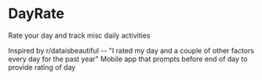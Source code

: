 # DayRate
Rate your day and track misc daily activities

Inspired by r/dataisbeautiful -- "I rated my day and a couple of other factors every day for the past year"
Mobile app that prompts before end of day to provide rating of day

